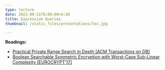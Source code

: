 ```yaml
---
type: lecture
date: 2021-09-21T8:00:00+4:30
title: Expressive Queries
thumbnail: /static_files/presentations/lec.jpg

---
```

**Readings:**
- [Practical Private Range Search in Depth [ACM Transactions on DB]](http://www.myhealthmydata.eu/wp-content/uploads/2018/05/tods18rsse.pdf)
- [Boolean Searchable Symmetric Encryption with Worst-Case Sub-Linear Complexity [EUROCRYPT’17]](https://eprint.iacr.org/2017/126.pdf)
